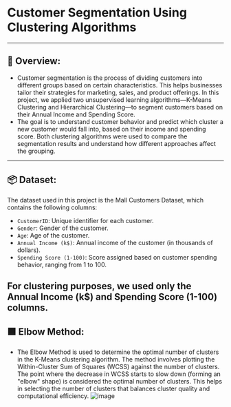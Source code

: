 # Customer Segmentation Using Clustering Algorithms
---
## 📜 Overview:
  - Customer segmentation is the process of dividing customers into different groups based on certain characteristics. This helps businesses tailor their strategies for marketing, sales, and product offerings.
    In  this project, we applied two unsupervised learning algorithms—K-Means Clustering and Hierarchical Clustering—to segment customers based on their Annual Income and Spending Score. 
  - The goal is to understand customer behavior and predict which cluster a new customer would fall into, based on their income and spending score. Both clustering algorithms were used to compare the 
    segmentation results and understand how different approaches affect the grouping.
---
## 📦 Dataset:   
 The dataset used in this project is the Mall Customers Dataset, which contains the following columns:

- `CustomerID`: Unique identifier for each customer.
- `Gender`: Gender of the customer.
- `Age`: Age of the customer.
- `Annual Income (k$)`: Annual income of the customer (in thousands of dollars).
- `Spending Score (1-100)`: Score assigned based on customer spending behavior, ranging from 1 to 100.
  
For clustering purposes, we used only the Annual Income (k$) and Spending Score (1-100) columns.
---
## ⬛ Elbow Method:
- The Elbow Method is used to determine the optimal number of clusters in the K-Means clustering algorithm. The method involves plotting the Within-Cluster Sum of Squares (WCSS) against the number of clusters. 
  The point where the decrease in WCSS starts to slow down (forming an "elbow" shape) is considered the optimal number of clusters. This helps in selecting the number of clusters that balances cluster quality 
  and computational efficiency.
  ![image](https://in.images.search.yahoo.com/yhs/search;_ylt=AwrPrWvWO3hn59o8iRMO9olQ;_ylu=c2VjA3NlYXJjaARzbGsDYXNzaXN0;_ylc=X1MDMTM1MTIxODcwMgRfcgMyBGZyA3locy1zei0wMDIEZnIyA3NhLWdwLXNlYXJjaARncHJpZANFMmcxNDhIOVEuMnZ5dEdJVWFtS3JBBG5fcnNsdAMwBG5fc3VnZwMxMARvcmlnaW4DaW4uaW1hZ2VzLnNlYXJjaC55YWhvby5jb20EcG9zAzEEcHFzdHIDZWxvYm93IGdyBHBxc3RybAM5BHFzdHJsAzExBHF1ZXJ5A2VsYm93JTIwZ3JhcGgEdF9zdG1wAzE3MzU5MzU2MDMEdXNlX2Nhc2UD?p=elbow+graph&fr=yhs-sz-002&fr2=sa-gp-search&ei=UTF-8&x=wrt&type=type80160-3464885101&hsimp=yhs-002&hspart=sz&param1=454896003&vm=r#id=19&iurl=https%3A%2F%2Fav-eks-blogoptimized.s3.amazonaws.com%2F83750elbow.png&action=click)
